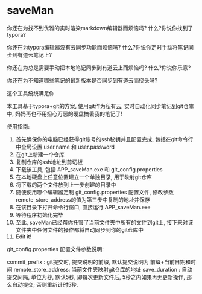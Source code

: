 # saveMan

  你还在为找不到优雅的实时渲染markdown编辑器而烦恼吗?
    什么?你说你找到了typora?
    
  你还在为typora编辑器没有云同步功能而烦恼吗?
    什么?你说你定时手动将笔记同步到有道云笔记上?
    
  你还在为总是需要手动把本地笔记同步到有道云上而烦恼吗?
    什么?你说你乐意?
    
  你还在为不知道哪些笔记的最新版本是否同步到有道云而挠头吗?
  
  这个工具统统满足你
  
  本工具基于typora+git的方案, 使用git作为私有云, 实时自动化同步笔记到git仓库中, 妈妈再也不用担心万恶的硬盘搞丢我的笔记了!
  
  使用指南:
  
  1. 首先确保你的电脑已经获得git账号的ssh秘钥并且配置完成, 包括在git命令行中全局设置 user.name 和 user.password
  2. 在git上新建一个仓库
  3. 复制仓库的ssh地址到剪切板
  4. 下载该工具, 包括 APP_saveMan.exe 和 git_config.properties
  5. 在本地硬盘上任意位置建立一个单独目录, 用于映射git仓库
  6. 将下载的两个文件放到上一步创建的目录中
  7. 随便使用哪个编辑器定制 git_config.properties 配置文件, 修改参数remote_store_address的值为第三步中复制的地址并保存
  8. 在该目录下打开命令行窗口, 直接运行 APP_saveMan.exe
  9. 等待程序初始化完毕
  10. 至此, saveMan已经帮你托管了当前文件夹中所有的文件到git上, 接下来对该文件夹中任何文件的操作都将自动同步到你的git仓库中
  11. Edit it!
  
  git_config.properties 配置文件参数说明:
  
  commit_prefix : git提交时, 提交说明的前缀, 默认提交说明为 前缀+当前日期和时间
  remote_store_address: 当前文件夹映射git仓库的地址
  save_duration : 自动提交间隔, 单位为秒, 默认5秒, 即每次更新文件后, 5秒之内如果再无更新操作, 那么自动提交; 否则重新计时5秒.
  
